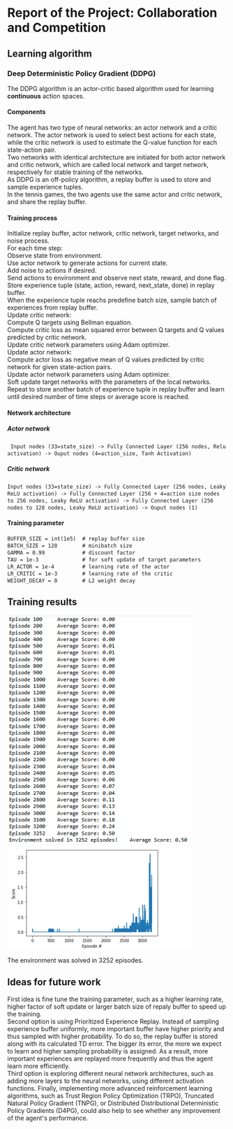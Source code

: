 # Report of the Project: Collaboration and Competition

 ## Learning algorithm

 ### Deep Deterministic Policy Gradient (DDPG)

 The DDPG algorithm is an actor-critic based algorithm used for learning **continuous** action spaces. 
 #### Components
 
 The agent has two type of neural networks: an actor network and a critic network. The actor network is used to select best actions for each state, <br>
 while the critic network is used to estimate the Q-value function for each state-action pair.<br>
 Two networks with identical architecture are initiated for both actor network and critic network, which are called local network and target network, respectively for stable training of the networks.<br>
 As DDPG is an off-policy algorithm, a replay buffer is used to store and sample experience tuples.<br>
 In the tennis games, the two agents use the same actor and critic network, and share the replay buffer.

#### Training process

Initialize replay buffer, actor network, critic network, target networks, and noise process.<br>
For each time step:<br>
Observe state from environment.<br>
Use actor network to generate actions for current state.<br>
Add noise to actions if desired.<br>
Send actions to environment and observe next state, reward, and done flag.<br>
Store experience tuple (state, action, reward, next_state, done) in replay buffer.<br>
When the experience tuple reachs predefine batch size, sample batch of experiences from replay buffer.<br>
Update critic network:<br>
Compute Q targets using Bellman equation.<br>
Compute critic loss as mean squared error between Q targets and Q values predicted by critic network.<br>
Update critic network parameters using Adam optimizer.<br>
Update actor network:<br>
Compute actor loss as negative mean of Q values predicted by critic network for given state-action pairs.<br>
Update actor network parameters using Adam optimizer.<br>
Soft update target networks with the parameters of the local networks.<br>
Repeat to store another batch of experience tuple in replay buffer and learn until desired number of time steps or average score is reached.<br>

#### Network architecture

##### Actor network
```
 Input nodes (33=state_size) -> Fully Connected Layer (256 nodes, Relu activation) -> Ouput nodes (4=action_size, Tanh Activation)
```

##### Critic network
```
Input nodes (33=state_size) -> Fully Connected Layer (256 nodes, Leaky ReLU activation) -> Fully Connected Layer (256 + 4=action size nodes to 256 nodes, Leaky ReLU activation) -> Fully Connected Layer (256 nodes to 128 nodes, Leaky ReLU activation) -> Ouput nodes (1)
```

#### Training parameter

```
BUFFER_SIZE = int(1e5)  # replay buffer size
BATCH_SIZE = 128        # minibatch size
GAMMA = 0.99            # discount factor
TAU = 1e-3              # for soft update of target parameters
LR_ACTOR = 1e-4         # learning rate of the actor 
LR_CRITIC = 1e-3        # learning rate of the critic
WEIGHT_DECAY = 0        # L2 weight decay
```

## Training results

![Score chart](Chart.png)

The environment was solved in 3252 episodes.

## Ideas for future work

First idea is fine tune the training parameter, such as a higher learning rate, higher factor of soft update or larger batch size of repaly buffer  to speed up the training. <br>
Second option is using Prioritized Experience Replay. Instead of sampling experience buffer uniformly, more important buffer have higher priority and thus sampled with higher probability. To do so, the replay buffer is stored along with its calculated TD error. The bigger its error, the more we expect to learn and higher sampling probability is assigned. As a result, more important experiences are replayed more frequently and thus the agent learn more efficiently.<br>
Third option is exploring different neural network architectures, such as adding more layers to the neural networks, using different activation functions.
Finally, implementing more advanced reinforcement learning algorithms, such as Trust Region Policy Optimization (TRPO), Truncated Natural Policy Gradient (TNPG), or Distributed Distributional Deterministic Policy Gradients (D4PG), could also help to see whether any improvement of the agent's performance.

